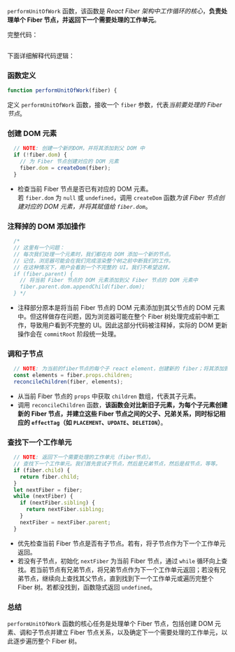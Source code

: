 `performUnitOfWork` 函数，该函数是 *React Fiber 架构中工作循环的核心*，**负责处理单个 Fiber 节点，并返回下一个需要处理的工作单元**。

完整代码：

```js

```


下面详细解释代码逻辑：

### 函数定义

```javascript
function performUnitOfWork(fiber) {
```

定义 `performUnitOfWork` 函数，接收一个 `fiber` 参数，代表*当前要处理的 Fiber 节点*。

### 创建 DOM 元素

```javascript
  // NOTE: 创建一个新的DOM，并将其添加到父 DOM 中
  if (!fiber.dom) {
    // 为 Fiber 节点创建对应的 DOM 元素
    fiber.dom = createDom(fiber);
  }
```

- 检查当前 Fiber 节点是否已有对应的 DOM 元素。若 `fiber.dom` 为 `null` 或 `undefined`，调用 `createDom` 函数*为该 Fiber 节点创建对应的 DOM 元素，并将其赋值给 `fiber.dom`*。

### 注释掉的 DOM 添加操作

```javascript
  /* 
  // 这里有一个问题：
  // 每次我们处理一个元素时，我们都在向 DOM 添加一个新的节点。
  // 记住，浏览器可能会在我们完成渲染整个树之前中断我们的工作。
  // 在这种情况下，用户会看到一个不完整的 UI。我们不希望这样。
  if (fiber.parent) {
    // 将当前 Fiber 节点的 DOM 元素添加到父 Fiber 节点的 DOM 元素中
    fiber.parent.dom.appendChild(fiber.dom);
  } */
```

- 注释部分原本是将当前 Fiber 节点的 DOM 元素添加到其父节点的 DOM 元素中。但这样做存在问题，因为浏览器可能在整个 Fiber 树处理完成前中断工作，导致用户看到不完整的 UI。因此这部分代码被注释掉，实际的 DOM 更新操作会在 `commitRoot` 阶段统一处理。

### 调和子节点

```javascript
  // NOTE: 为当前的fiber节点的每个子 react element，创建新的 fiber；将其添加到 fiber 树中，建立fiber节点之间的关系
  const elements = fiber.props.children;
  reconcileChildren(fiber, elements);
```

- 从当前 Fiber 节点的 `props` 中获取 `children` 数组，代表其子元素。
- 调用 `reconcileChildren` 函数，**该函数会对比新旧子元素，为每个子元素创建新的 Fiber 节点，并建立这些 Fiber 节点之间的父子、兄弟关系，同时标记相应的 `effectTag`（如 `PLACEMENT`、`UPDATE`、`DELETION`）**。

### 查找下一个工作单元

```javascript
  // NOTE: 返回下一个需要处理的工作单元（fiber节点）。
  // 查找下一个工作单元。我们首先尝试子节点，然后是兄弟节点，然后是叔节点，等等。
  if (fiber.child) {
    return fiber.child;
  }
  let nextFiber = fiber;
  while (nextFiber) {
    if (nextFiber.sibling) {
      return nextFiber.sibling;
    }
    nextFiber = nextFiber.parent;
  }
```

- 优先检查当前 Fiber 节点是否有子节点。若有，将子节点作为下一个工作单元返回。
- 若没有子节点，初始化 `nextFiber` 为当前 Fiber 节点，通过 `while` 循环向上查找。若当前节点有兄弟节点，将兄弟节点作为下一个工作单元返回；若没有兄弟节点，继续向上查找其父节点，直到找到下一个工作单元或遍历完整个 Fiber 树。若都没找到，函数隐式返回 `undefined`。

### 总结

`performUnitOfWork` 函数的核心任务是处理单个 Fiber 节点，包括创建 DOM 元素、调和子节点并建立 Fiber 节点关系，以及确定下一个需要处理的工作单元，以此逐步遍历整个 Fiber 树。